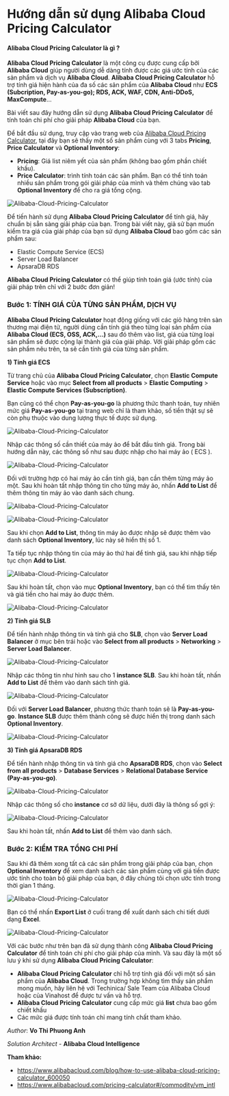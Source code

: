 # Hướng dẫn sử dụng Alibaba Cloud Pricing Calculator

#### Alibaba Cloud Pricing Calculator là gì ?

**Alibaba Cloud Pricing Calculator** là một công cụ được cung cấp bởi **Alibaba Cloud** giúp người dùng dễ dàng tính được các giá ước tính của các sản phẩm và dịch vụ **Alibaba Cloud**. **Alibaba Cloud Pricing Calculator** hỗ trợ tính giá hiện hành của đa số các sản phẩm của **Alibaba Cloud** như **ECS (Subcription, Pay-as-you-go); RDS, ACK, WAF, CDN, Anti-DDoS, MaxCompute**…

Bài viết sau đây hướng dẫn sử dụng **Alibaba Cloud Pricing Calculator** để tính toán chi phí cho giải pháp **Alibaba Cloud** của bạn.

Để bắt đầu sử dụng, truy cập vào trang web của [Alibaba Cloud Pricing Calculator](https://www.alibabacloud.com/pricing-calculator#/commodity/vm_intl), tại đây bạn sẽ thấy một số sản phẩm cùng với 3 tabs **Pricing**, **Price Calculator** và **Optional Inventory**:

- **Pricing**: Giá list niêm yết của sản phẩm (không bao gồm phần chiết khấu).
- **Price Calculator**: trình tính toán các sản phẩm. Bạn có thể tính toán nhiều sản phẩm trong gói giải pháp của mình và thêm chúng vào tab **Optional Inventory** để cho ra giá tổng cộng.

![Alibaba-Cloud-Pricing-Calculator](/Image/Alibaba-Cloud-Pricing-Calculator01.png)

Để tiến hành sử dụng **Alibaba Cloud Pricing Calculator** để tính giá, hãy chuẩn bị sẵn sàng giải pháp của bạn. Trong bài viết này, giả sử bạn muốn kiểm tra giá của giải pháp của bạn sử dụng **Alibaba Cloud** bao gồm các sản phẩm sau:

- Elastic Compute Service (ECS)
- Server Load Balancer
- ApsaraDB RDS

**Alibaba Cloud Pricing Calculator** có thể giúp tính toán giá (ước tính) của giải pháp trên chỉ với 2 bước đơn giản!

### Bước 1: TÍNH GIÁ CỦA TỪNG SẢN PHẨM, DỊCH VỤ

**Alibaba Cloud Pricing Calculator** hoạt động giống với các giỏ hàng trên sàn thương mại điện tử, người dùng cần tính giá theo từng loại sản phẩm của **Alibaba Cloud (ECS, OSS, ACK,…)** sau đó thêm vào list, giá của từng loại sản phẩm sẽ được cộng lại thành giá của giải pháp. Với giải pháp gồm các sản phẩm nêu trên, ta sẽ cần tính giá của từng sản phẩm.

**1) Tính giá ECS**

Từ trang chủ của **Alibaba Cloud Pricing Calculator**, chọn **Elastic Compute Service** hoặc vào mục **Select from all products** > **Elastic Computing** > **Elastic Compute Services (Subscription)**.

Bạn cũng có thể chọn **Pay-as-you-go** là phương thức thanh toán, tuy nhiên mức giá **Pay-as-you-go** tại trang web chỉ là tham khảo, số tiền thật sự sẽ còn phụ thuộc vào dung lượng thực tế được sử dụng.

![Alibaba-Cloud-Pricing-Calculator](/Image/Alibaba-Cloud-Pricing-Calculator02.png)

Nhập các thông số cần thiết của máy ảo để bắt đầu tính giá. Trong bài hướng dẫn này, các thông số như sau được nhập cho hai máy ảo ( ECS ).

![Alibaba-Cloud-Pricing-Calculator](/Image/Alibaba-Cloud-Pricing-Calculator03.png)

Đối với trường hợp có hai máy ảo cần tính giá, bạn cần thêm từng máy ảo một. Sau khi hoàn tất nhập thông tin cho từng máy ảo, nhấn **Add to List** để thêm thông tin máy ảo vào danh sách chung.

![Alibaba-Cloud-Pricing-Calculator](/Image/Alibaba-Cloud-Pricing-Calculator04.png)

![Alibaba-Cloud-Pricing-Calculator](/Image/Alibaba-Cloud-Pricing-Calculator05.png)

Sau khi chọn **Add to List**, thông tin máy ảo được nhập sẽ được thêm vào danh sách **Optional Inventory**, lúc này sẽ hiển thị số 1.

Ta tiếp tục nhập thông tin của máy ảo thứ hai để tính giá, sau khi nhập tiếp tục chọn **Add to List**.

![Alibaba-Cloud-Pricing-Calculator](/Image/Alibaba-Cloud-Pricing-Calculator06.png)

Sau khi hoàn tất, chọn vào mục **Optional Inventory**, bạn có thể tìm thấy tên và giá tiền cho hai máy ảo được thêm.

![Alibaba-Cloud-Pricing-Calculator](/Image/Alibaba-Cloud-Pricing-Calculator01.png)

**2) Tính giá SLB**

Để tiến hành nhập thông tin và tính giá cho **SLB**, chọn vào **Server Load Balancer** ở mục bên trái hoặc vào **Select from all products** > **Networking** > **Server Load Balancer**.

![Alibaba-Cloud-Pricing-Calculator](/Image/Alibaba-Cloud-Pricing-Calculator08.png)

Nhập các thông tin như hình sau cho 1 **instance SLB**.
Sau khi hoàn tất, nhấn **Add to List** để thêm vào danh sách tính giá.

![Alibaba-Cloud-Pricing-Calculator](/Image/Alibaba-Cloud-Pricing-Calculator09.png)

Đối với **Server Load Balancer**, phương thức thanh toán sẽ là **Pay-as-you-go**.
**Instance SLB** được thêm thành công sẽ được hiển thị trong danh sách **Optional Inventory**.

![Alibaba-Cloud-Pricing-Calculator](/Image/Alibaba-Cloud-Pricing-Calculator10.png)

**3) Tính giá ApsaraDB RDS**

Để tiến hành nhập thông tin và tính giá cho **ApsaraDB RDS**, chọn vào **Select from all products** > **Database Services** > **Relational Database Service (Pay-as-you-go)**.

![Alibaba-Cloud-Pricing-Calculator](/Image/Alibaba-Cloud-Pricing-Calculator011.png)

Nhập các thông số cho **instance** cơ sở dữ liệu, dưới đây là thông số gợi ý:

![Alibaba-Cloud-Pricing-Calculator](/Image/Alibaba-Cloud-Pricing-Calculator012.png)

Sau khi hoàn tất, nhấn **Add to List** để thêm vào danh sách.

### Bước 2: KIỂM TRA TỔNG CHI PHÍ

Sau khi đã thêm xong tất cả các sản phẩm trong giải pháp của bạn, chọn **Optional Inventory** để xem danh sách các sản phẩm cùng với giá tiền được ước tính cho toàn bộ giải pháp của bạn, ở đây chúng tôi chọn ước tính trong thời gian 1 tháng.

![Alibaba-Cloud-Pricing-Calculator](/Image/Alibaba-Cloud-Pricing-Calculator014.png)

Bạn có thể nhấn **Export List** ở cuối trang để xuất danh sách chi tiết dưới dạng **Excel**.

![Alibaba-Cloud-Pricing-Calculator](/Image/Alibaba-Cloud-Pricing-Calculator015.png)

Với các bước như trên bạn đã sử dụng thành công **Alibaba Cloud Pricing Calculator** để tính toán chi phí cho giải pháp của mình. Và sau đây là một số lưu ý khi sử dụng **Alibaba Cloud Pricing Calculator**:

- **Alibaba Cloud Pricing Calculator** chỉ hỗ trợ tính giá đối với một số sản phẩm của **Alibaba Cloud**. Trong trường hợp không tìm thấy sản phẩm mong muốn, hãy liên hệ với Techinica/ Sale Team của Alibaba Cloud hoặc của Vinahost để được tư vấn và hỗ trợ.
- **Alibaba Cloud Pricing Calculator** cung cấp mức giá **list** chưa bao gồm chiết khấu
- Các mức giá được tính toán chỉ mang tính chất tham khảo.

*Author*: **Vo Thi Phuong Anh**

*Solution Architect* - **Alibaba Cloud Intelligence**

**Tham khảo:**
- https://www.alibabacloud.com/blog/how-to-use-alibaba-cloud-pricing-calculator_600050
- https://www.alibabacloud.com/pricing-calculator#/commodity/vm_intl